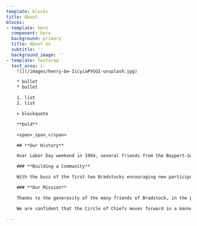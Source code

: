 ```yaml
---
template: blocks
title: About
blocks:
- template: hero
  component: hero
  background: primary
  title: About Us
  subtitle: ''
  background_image: ''
- template: textarea
  text_area: |-
    ![](/images/henry-be-IicyiaPYGGI-unsplash.jpg)

    * bullet
    * bullet

    1. list
    2. list

    > blockquote

    **bold**

    <span>_span_</span>

    ## **Our History**

    Over Labor Day weekend in 1994, several friends from the Bayport-Sayville area organized a day of music, food and fun. Held in the backyard of Bayport resident Brad Ringhouse, the event, which proved to be a rousing success, was aptly dubbed “Bradstock.” With enthusiasm sky high, the all-volunteer organizers planned Bradstock II for the following Labor Day. However, two extra ingredients were to be added to the original, successful formula - a focus on our environment, and a determination to raise funds to donate to area organizations. The good time had by all was to be complemented with a good cause supported by all. Which is exactly what has happened.

    ### **Building a Community**

    With the buzz of the first two Bradstocks encouraging new participants to join the cause, and with the success of the festivals far surpassing what the organizers could have ever imagined, Bradstocks III and IV were held on the grounds of Meadowcroft in Bayport. Artists came to display their work, various not-for-profit environmental organizations set up informative, educational booths, and new musicians eagerly joined Bradstock‘s solid line-up of performers. Best of all, the events generated profits, as well as canned foodstuffs, which was donated and distributed to local good causes.

    ### **Our Mission**

    Thanks to the generosity of the many friends of Bradstock, in the past twenty-three years we have donated over $275,000 including $120,000 to Camp-Pa-Qua-Tuck. Other beneficiaries include the Long Island Maritime Museum, Friends of Connetquot River State Park, the Sayville Kiwanis Club, G.R.O.W., WUSB, They Often Cry Out, the Unbroken Chain Foundation, the Sayville Village Improvement Society, the Bayport and West Sayville Civic Associations and the Peconic Baykeeper And let’s not forget our friends from the U.S. Coast Guard Chief Petty Officers Association, who man and woman the grills to keep us in grub over the weekend. The profits from the sale of the food goes to fund their own charitable cause – and they kick in a contribution to Bradstock as well. And over these many years, the Bradstock organization has donated a mountain of food and ongoing monetary contributions to Island Harvest to help those less fortunate than ourselves. The Chiefs presented a check for $3,000 to Island Harvest at this year’s Platinum Party.

    We are confident that the Circle of Chiefs moves forward in a manner befitting the labor that we expend. _May the circle be unbroken_.

---
```

